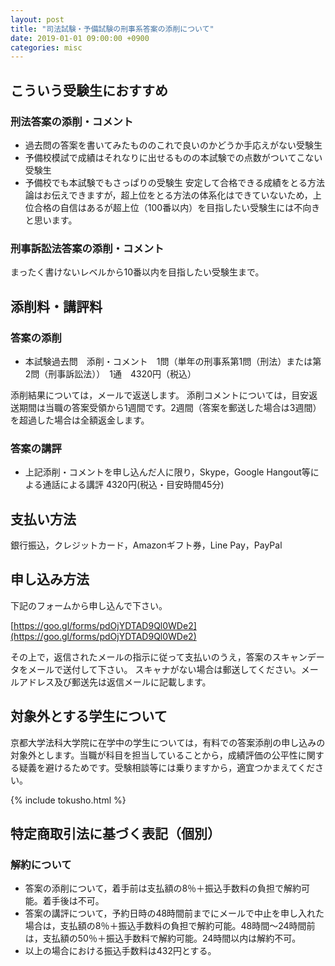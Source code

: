 ```yaml
---
layout: post
title: "司法試験・予備試験の刑事系答案の添削について"
date: 2019-01-01 09:00:00 +0900
categories: misc
---
```


## こういう受験生におすすめ
### 刑法答案の添削・コメント
- 過去問の答案を書いてみたもののこれで良いのかどうか手応えがない受験生
- 予備校模試で成績はそれなりに出せるものの本試験での点数がついてこない受験生
- 予備校でも本試験でもさっぱりの受験生
安定して合格できる成績をとる方法論はお伝えできますが，超上位をとる方法の体系化はできていないため，上位合格の自信はあるが超上位（100番以内）を目指したい受験生には不向きと思います。

### 刑事訴訟法答案の添削・コメント
まったく書けないレベルから10番以内を目指したい受験生まで。

## 添削料・講評料
### 答案の添削
- 本試験過去問　添削・コメント　1問（単年の刑事系第1問（刑法）または第2問（刑事訴訟法））　1通　4320円（税込）

添削結果については，メールで返送します。
添削コメントについては，目安返送期間は当職の答案受領から1週間です。2週間（答案を郵送した場合は3週間）を超過した場合は全額返金します。
### 答案の講評
- 上記添削・コメントを申し込んだ人に限り，Skype，Google Hangout等による通話による講評 4320円(税込・目安時間45分)

## 支払い方法
銀行振込，クレジットカード，Amazonギフト券，Line Pay，PayPal

## 申し込み方法
下記のフォームから申し込んで下さい。

[https://goo.gl/forms/pdOjYDTAD9Ql0WDe2](https://goo.gl/forms/pdOjYDTAD9Ql0WDe2)

その上で，返信されたメールの指示に従って支払いのうえ，答案のスキャンデータをメールで送付して下さい。
スキャナがない場合は郵送してください。メールアドレス及び郵送先は返信メールに記載します。

## 対象外とする学生について
京都大学法科大学院に在学中の学生については，有料での答案添削の申し込みの対象外とします。当職が科目を担当していることから，成績評価の公平性に関する疑義を避けるためです。受験相談等には乗りますから，適宜つかまえてください。

{% include tokusho.html %}

## 特定商取引法に基づく表記（個別）
### 解約について
- 答案の添削について，着手前は支払額の8％＋振込手数料の負担で解約可能。着手後は不可。
- 答案の講評について，予約日時の48時間前までにメールで中止を申し入れた場合は，支払額の8％＋振込手数料の負担で解約可能。48時間〜24時間前は，支払額の50％＋振込手数料で解約可能。24時間以内は解約不可。
- 以上の場合における振込手数料は432円とする。
